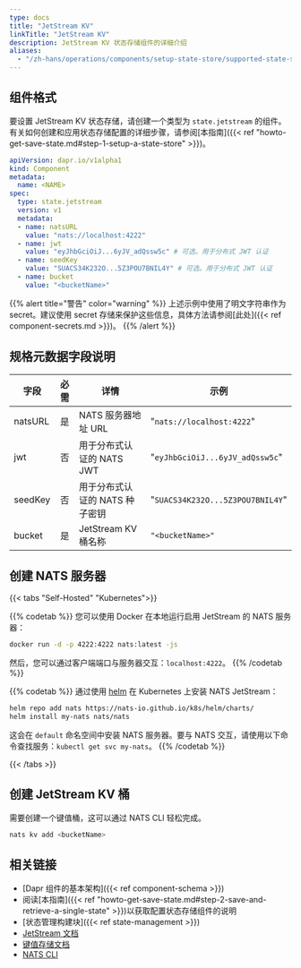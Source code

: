 ```yaml
---
type: docs
title: "JetStream KV"
linkTitle: "JetStream KV"
description: JetStream KV 状态存储组件的详细介绍
aliases:
  - "/zh-hans/operations/components/setup-state-store/supported-state-stores/setup-nats-jetstream-kv/"
---
```


## 组件格式

要设置 JetStream KV 状态存储，请创建一个类型为 `state.jetstream` 的组件。有关如何创建和应用状态存储配置的详细步骤，请参阅[本指南]({{< ref "howto-get-save-state.md#step-1-setup-a-state-store" >}})。

```yaml
apiVersion: dapr.io/v1alpha1
kind: Component
metadata:
  name: <NAME>
spec:
  type: state.jetstream
  version: v1
  metadata:
  - name: natsURL
    value: "nats://localhost:4222"
  - name: jwt
    value: "eyJhbGciOiJ...6yJV_adQssw5c" # 可选。用于分布式 JWT 认证
  - name: seedKey
    value: "SUACS34K232O...5Z3POU7BNIL4Y" # 可选。用于分布式 JWT 认证
  - name: bucket
    value: "<bucketName>"
```

{{% alert title="警告" color="warning" %}}
上述示例中使用了明文字符串作为 secret。建议使用 secret 存储来保护这些信息，具体方法请参阅[此处]({{< ref component-secrets.md >}})。
{{% /alert %}}

## 规格元数据字段说明

| 字段              | 必需 | 详情 | 示例 |
|--------------------|:----:|------|------|
| natsURL            |  是  | NATS 服务器地址 URL | "`nats://localhost:4222`"|
| jwt                |  否  | 用于分布式认证的 NATS JWT | "`eyJhbGciOiJ...6yJV_adQssw5c`"|
| seedKey            |  否  | 用于分布式认证的 NATS 种子密钥 | "`SUACS34K232O...5Z3POU7BNIL4Y`"|
| bucket             |  是  | JetStream KV 桶名称 | `"<bucketName>"`|

## 创建 NATS 服务器

{{< tabs "Self-Hosted" "Kubernetes">}}

{{% codetab %}}
您可以使用 Docker 在本地运行启用 JetStream 的 NATS 服务器：

```bash
docker run -d -p 4222:4222 nats:latest -js
```

然后，您可以通过客户端端口与服务器交互：`localhost:4222`。
{{% /codetab %}}

{{% codetab %}}
通过使用 [helm](https://github.com/nats-io/k8s/tree/main/helm/charts/nats#jetstream) 在 Kubernetes 上安装 NATS JetStream：

```bash
helm repo add nats https://nats-io.github.io/k8s/helm/charts/
helm install my-nats nats/nats
```

这会在 `default` 命名空间中安装 NATS 服务器。要与 NATS 交互，请使用以下命令查找服务：`kubectl get svc my-nats`。
{{% /codetab %}}

{{< /tabs >}}

## 创建 JetStream KV 桶

需要创建一个键值桶，这可以通过 NATS CLI 轻松完成。

```bash
nats kv add <bucketName>
```

## 相关链接
- [Dapr 组件的基本架构]({{< ref component-schema >}})
- 阅读[本指南]({{< ref "howto-get-save-state.md#step-2-save-and-retrieve-a-single-state" >}})以获取配置状态存储组件的说明
- [状态管理构建块]({{< ref state-management >}})
- [JetStream 文档](https://docs.nats.io/nats-concepts/jetstream)
- [键值存储文档](https://docs.nats.io/nats-concepts/jetstream/key-value-store)
- [NATS CLI](https://github.com/nats-io/natscli)